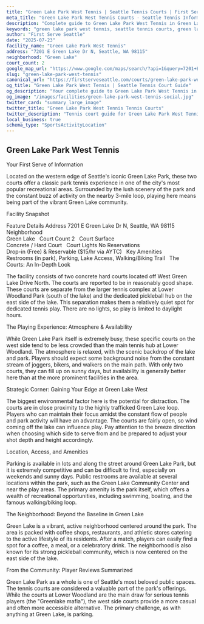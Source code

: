 ```yaml
---
title: "Green Lake Park West Tennis | Seattle Tennis Courts | First Serve Seattle"
meta_title: "Green Lake Park West Tennis Courts - Seattle Tennis Information & Reviews"
description: "Complete guide to Green Lake Park West Tennis in Green Lake, Seattle. Court details, amenities, local tips, and reviews for tennis players in Seattle, WA."
keywords: "green lake park west tennis, seattle tennis courts, green lake tennis, tennis courts near me, seattle tennis, 98115 tennis courts, public tennis courts seattle, outdoor tennis courts"
author: "First Serve Seattle"
date: "2025-07-23"
facility_name: "Green Lake Park West Tennis"
address: "7201 E Green Lake Dr N, Seattle, WA 98115"
neighborhood: "Green Lake"
court_count: 2
google_map_url: "https://www.google.com/maps/search/?api=1&query=7201+E+Green+Lake+Dr+N%2C+Seattle%2C+WA+98115"
slug: "green-lake-park-west-tennis"
canonical_url: "https://firstserveseattle.com/courts/green-lake-park-west-tennis"
og_title: "Green Lake Park West Tennis | Seattle Tennis Court Guide"
og_description: "Your complete guide to Green Lake Park West Tennis in Green Lake. Court conditions, amenities, and local tennis insights."
og_image: "/images/facilities/green-lake-park-west-tennis-social.jpg"
twitter_card: "summary_large_image"
twitter_title: "Green Lake Park West Tennis Tennis Courts"
twitter_description: "Tennis court guide for Green Lake Park West Tennis in Green Lake, Seattle"
local_business: true
schema_type: "SportsActivityLocation"
---
```


## Green Lake Park West Tennis

Your First Serve of Information

Located on the western edge of Seattle's iconic Green Lake Park, these two courts offer a classic park tennis experience in one of the city's most popular recreational areas. Surrounded by the lush scenery of the park and the constant buzz of activity on the nearby 3-mile loop, playing here means being part of the vibrant Green Lake community.   

Facility Snapshot

Feature	Details
Address	
7201 E Green Lake Dr N, Seattle, WA 98115    
Neighborhood	
Green Lake    
Court Count	
2    
Court Surface	
Concrete / Hard Court    
Court Lights	No
Reservations	
Drop-in (Free) & Reservable ($15/hr via AYTC)    
Key Amenities	
Restrooms (in park), Parking, Lake Access, Walking/Biking Trail    
The Courts: An In-Depth Look

The facility consists of two concrete hard courts located off West Green Lake Drive North. The courts are reported to be in reasonably good shape. These courts are separate from the larger tennis complex at Lower Woodland Park (south of the lake) and the dedicated pickleball hub on the east side of the lake. This separation makes them a relatively quiet spot for dedicated tennis play. There are no lights, so play is limited to daylight hours.   

The Playing Experience: Atmosphere & Availability

While Green Lake Park itself is extremely busy, these specific courts on the west side tend to be less crowded than the main tennis hub at Lower Woodland. The atmosphere is relaxed, with the scenic backdrop of the lake and park. Players should expect some background noise from the constant stream of joggers, bikers, and walkers on the main path. With only two courts, they can fill up on sunny days, but availability is generally better here than at the more prominent facilities in the area.   

Strategic Corner: Gaining Your Edge at Green Lake West

The biggest environmental factor here is the potential for distraction. The courts are in close proximity to the highly trafficked Green Lake loop. Players who can maintain their focus amidst the constant flow of people and park activity will have an advantage. The courts are fairly open, so wind coming off the lake can influence play. Pay attention to the breeze direction when choosing which side to serve from and be prepared to adjust your shot depth and height accordingly.

Location, Access, and Amenities

Parking is available in lots and along the street around Green Lake Park, but it is extremely competitive and can be difficult to find, especially on weekends and sunny days. Public restrooms are available at several locations within the park, such as the Green Lake Community Center and near the play areas. The primary amenity is the park itself, which offers a wealth of recreational opportunities, including swimming, boating, and the famous walking/biking loop.   

The Neighborhood: Beyond the Baseline in Green Lake

Green Lake is a vibrant, active neighborhood centered around the park. The area is packed with coffee shops, restaurants, and athletic stores catering to the active lifestyle of its residents. After a match, players can easily find a spot for a coffee, a meal, or a celebratory drink. The neighborhood is also known for its strong pickleball community, which is now centered on the east side of the lake.   

From the Community: Player Reviews Summarized

Green Lake Park as a whole is one of Seattle's most beloved public spaces. The tennis courts are considered a valuable part of the park's offerings. While the courts at Lower Woodland are the main draw for serious tennis players (the "Greenlake mafia"), the west side courts provide a more casual and often more accessible alternative. The primary challenge, as with anything at Green Lake, is parking.
